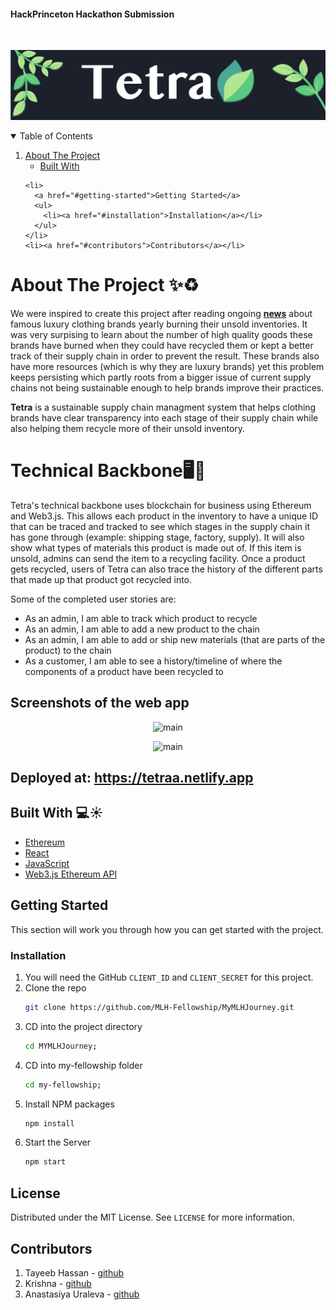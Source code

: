 #### HackPrinceton Hackathon Submission 

<!-- PROJECT LOGO -->
<br />
<p align="center">
  <a>
    <img src="tetra-logo.png" alt="Logo">
  </a>

<!-- TABLE OF CONTENTS -->
<details open="open">
  <summary>Table of Contents</summary>
  <ol>
    <li>
      <a href="#about-the-project">About The Project</a>
      <ul>
        <li><a href="#built-with">Built With</a></li>
      </ul>
    </li>
    
    <li>
      <a href="#getting-started">Getting Started</a>
      <ul>
        <li><a href="#installation">Installation</a></li>
      </ul>
    </li>
    <li><a href="#contributors">Contributors</a></li>
    
  </ol>
</details>


<!-- ABOUT THE PROJECT -->
# About The Project ✨♻️

We were inspired to create this project after reading ongoing [**news**](https://www.businessoffashion.com/articles/luxury/luxury-brands-burn-unsold-goods-what-should-they-do-instead) about famous luxury clothing brands yearly burning their unsold inventories. It was very surpising to learn about the number of high quality goods these brands have burned when they could have recycled them or kept a better track of their supply chain in order to prevent the result. These brands also have more resources (which is why they are luxury brands) yet this problem keeps persisting which partly roots from a bigger issue of current supply chains not being sustainable enough to help brands improve their practices. 

**Tetra** is a sustainable supply chain managment system that helps clothing brands have clear transparency into each stage of their supply chain while also helping them recycle more of their unsold inventory. 

# Technical Backbone🖥️🌿
Tetra's technical backbone uses blockchain for business using Ethereum and Web3.js. This allows each product in the inventory to have a unique ID that can be traced and tracked to see which stages in the supply chain it has gone through (example: shipping stage, factory, supply). It will also show what types of materials this product is made out of. If this item is unsold, admins can send the item to a recycling facility. Once a product gets recycled, users of Tetra can also trace the history of the different parts that made up that product got recycled into.

Some of the completed user stories are:
* As an admin, I am able to track which product to recycle
* As an admin, I am able to add a new product to the chain 
* As an admin, I am able to add or ship new materials (that are parts of the product) to the chain 
* As a customer, I am able to see a history/timeline of where the components of a product have been recycled to


## Screenshots of the web app

<p align="center">
    <img src="https://media.giphy.com/media/x5JzFi10ozaOQ1Ef2Y/giphy.gif" alt="main">
<p/>

<p align="center">
    <img src="https://media.giphy.com/media/X3IWK1HsoFX3mTQiV6/giphy.gif" alt="main">
<p/>

## Deployed at: https://tetraa.netlify.app

## Built With 💻☀️

* [Ethereum](https://ethereum.org/en/)
* [React](https://reactjs.org/)
* [JavaScript](https://www.javascript.com/)
* [Web3.js Ethereum API](https://web3js.readthedocs.io/en/v1.3.4/)


<!-- GETTING STARTED -->
## Getting Started

This section will work you through how you can get started with the project.

### Installation

1. You will need the GitHub `CLIENT_ID` and `CLIENT_SECRET` for this project.
2. Clone the repo
   ```sh
   git clone https://github.com/MLH-Fellowship/MyMLHJourney.git
   ```
3. CD into the project directory 
   ```sh
   cd MYMLHJourney;
   ```
4. CD into my-fellowship folder 
   ```sh
   cd my-fellowship;
   ```
5. Install NPM packages
   ```sh
   npm install
   ```
6. Start the Server
   ```sh
   npm start
   ```
<!-- LICENSE -->
## License

Distributed under the MIT License. See `LICENSE` for more information.

<!-- CONTACT -->

## Contributors

1. Tayeeb Hassan - [github](https://github.com/flozender)
2. Krishna - [github](https://github.com/JethroGibbsN)
3. Anastasiya Uraleva - [github](https://github.com/APiligrim)

